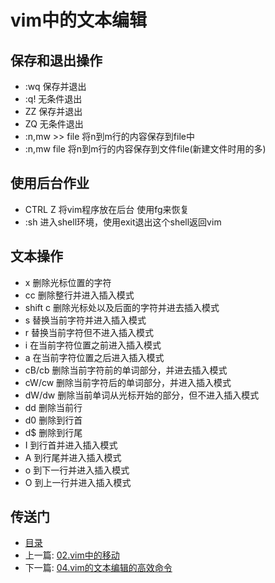 # vim中的文本编辑

## 保存和退出操作

- :wq       保存并退出
- :q!       无条件退出
- ZZ        保存并退出
- ZQ        无条件退出
- :n,mw >> file     将n到m行的内容保存到file中
- :n,mw file        将n到m行的内容保存到文件file(新建文件时用的多)

## 使用后台作业

- CTRL Z        将vim程序放在后台  使用fg来恢复
- :sh           进入shell环境，使用exit退出这个shell返回vim

## 文本操作

- x             删除光标位置的字符
- cc            删除整行并进入插入模式
- shift c       删除光标处以及后面的字符并进去插入模式
- s             替换当前字符并进入插入模式
- r             替换当前字符但不进入插入模式
- i             在当前字符位置之前进入插入模式
- a             在当前字符位置之后进入插入模式
- cB/cb         删除当前字符前的单词部分，并进去插入模式
- cW/cw         删除当前字符后的单词部分，并进入插入模式
- dW/dw         删除当前单词从光标开始的部分，但不进入插入模式
- dd            删除当前行
- d0            删除到行首
- d$            删除到行尾
- I             到行首并进入插入模式
- A             到行尾并进入插入模式
- o             到下一行并进入插入模式
- O             到上一行并进入插入模式

## 传送门

- [目录](directory.md)
- 上一篇: [02.vim中的移动](02.vim中的移动.md)
- 下一篇: [04.vim的文本编辑的高效命令](04.vim的文本编辑的高效命令.md)
